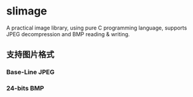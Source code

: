 # slimage
 A practical image library, using pure C programming language, supports JPEG decompression and BMP reading & writing. 

## 支持图片格式
### Base-Line JPEG
### 24-bits BMP
